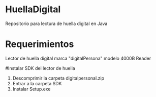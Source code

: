 # HuellaDigital
Repositorio para lectura de huella digital en Java

# Requerimientos
Lector de huella digital marca "digitalPersona" modelo 4000B Reader

#Instalar SDK del lector de huella

1. Descomprimir la carpeta digitalpersonal.zip
2. Entrar a la carpeta SDK
3. Instalar Setup.exe